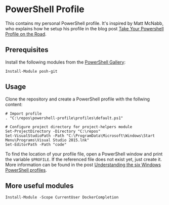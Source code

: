 # PowerShell Profile

This contains my personal PowerShell profile. It's inspired by Matt McNabb, who explains how he setup his profile in the blog post [Take Your Powershell Profile on the Road](http://mattmcnabb.github.io/portable-profile).

## Prerequisites

Install the following modules from the [PowerShell Gallery](https://msconfiggallery.cloudapp.net/):

```posh
Install-Module posh-git
```

## Usage

Clone the repository and create a PowerShell profile with the follwing content:

```posh
# Import profile
. "C:\repos\powershell-profile\profiles\default.ps1"

# Configure project directory for project-helpers module
Set-ProjectDirectory -Directory "C:\repos"
Set-VisualStudioPath -Path "C:\ProgramData\Microsoft\Windows\Start Menu\Programs\Visual Studio 2015.lnk"
Set-EditorPath -Path "code"
```

To find the location of your profile file, open a PowerShell window and print the variable `$PROFILE`. If the referenced file does not exist yet, just create it. More information can be found in the post [Understanding the six Windows PowerShell profiles](https://blogs.technet.microsoft.com/heyscriptingguy/2012/05/21/understanding-the-six-powershell-profiles/).

## More useful modules

```posh
Install-Module -Scope CurrentUser DockerCompletion
```
